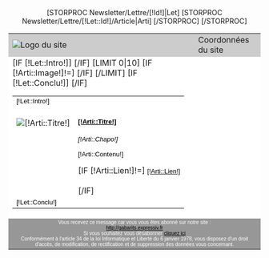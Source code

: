 <!DOCTYPE HTML PUBLIC "-//W3C//DTD HTML 4.01 Transitional//EN"
            "http://www.w3.org/TR/html4/loose.dtd">
<html>
	<head>
		<meta http-equiv="Content-Language" content="fr">
		<meta http-equiv="Content-Type" content="text/html; charset=windows-1252">
		<title>Newsletter FNAE-ZUS : Fédération Nationale des Associations d’Entrepreneurs en Zones Urbaines Sensibles</title>
		<style type="text/css">
			.bb_bold{font-weight:bold;}
			.bb_italic{font-style:italic;}
			.bb_underline{text-decoration:underline;}
			.TabNewsletter td{
				padding:10px;
			}
		</style>
	</head>
	<body>
		<div align="center">
			<table width="700" cellspacing="0" cellpadding="0" bgcolor="#ffffff">
				<tr>
					<td bgcolor="#cccccc">
						<img src="" alt="Logo du site" border="0"/>
					</td>
					<td bgcolor="#cccccc">
						Coordonnées du site
					</td>
				</tr>
				[STORPROC Newsletter/Lettre/[!Id!]|Let]
					[STORPROC Newsletter/Lettre/[!Let::Id!]/Article|Arti]
						<tr>
							<td>
								<table cellspacing="10" cellpadding="0" bgcolor="#ffffff">
									[IF [!Let::Intro!]]
									<tr>
										<td colspan="2">
											<font face="Arial" size="2" color="#000000">[!Let::Intro!]</font><br /><br />
										</td>
									</tr>
									[/IF]
									[LIMIT 0|10]
									<tr>
									[IF [!Arti::Image!]!=]
										<td valign="top">
											<img src="[!Domaine!]/[!Arti::Image!].limit.100x100.jpg" alt="[!Arti::Titre!]" border="0"/>
										</td>
									[/IF]
									<td [IF [!Arti::Image!]=]colspan="2"[/IF]>
										<font face="Arial" size="2" color="#000000"><strong><u>[!Arti::Titre!]</u></strong></font><br /><br />
										<font face="Arial" size="2" color="#000000">
											<em>[!Arti::Chapo!]</em><br /><br />
											[!Arti::Contenu!]<br /><br />
										</font>
										[IF [!Arti::Lien!]!=]
											<a target="_blank" href="[!Arti::Lien!]" title="[!Arti::Titre!]"><font face="Arial" size="2" color="#000000">[!Arti::Lien!]</font></a><br /><br />
										[/IF]
									</td>
									</tr>
									[/LIMIT]
									[IF [!Let::Conclu!]]
									<tr>
										<td colspan="2">
											<font face="Arial" size="2" color="#000000">[!Let::Conclu!]</font>
										</td>
									</tr>
									[/IF]
								</table>
							</td>
						</tr>
					[/STORPROC]
				[/STORPROC]	
				<tr>
					<td align="center" bgcolor="#979797" colspan="2">
						<font face="Arial" size="1" color="#ffffff">
							Vous recevez ce message car vous vous &ecirc;tes abonn&eacute; sur notre site :<br /> <a target="_blank" href="http://gabarits1.expressiv.fr/"><font color="#000000">http://gabarits.expressiv.fr</font></a><br />Si vous souhaitez vous d&eacute;sabonner <a target="_blank" href="http://gabarits1.expressiv.fr/Desinscription-newsletter"><font color="#000000">cliquez ici</font></a><br />Conform&eacute;ment &agrave; l'article 34 de la loi Informatique et Libert&eacute; du 6 janvier 1978, vous disposez d'un droit<br />d'acc&egrave;s, de modification, de rectification et de suppression des donn&eacute;es vous concernant.
						</font>
					</td>
				</tr>
			</table>
		</div>
	</body>
</html>

